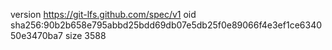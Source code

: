 version https://git-lfs.github.com/spec/v1
oid sha256:90b2b658e795abbd25bdd69db07e5db25f0e89066f4e3ef1ce634050e3470ba7
size 3588
